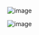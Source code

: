 
![image](https://github.com/user-attachments/assets/e4eda54c-db92-47c4-9ea3-f04d462f7c9b)

![image](https://github.com/user-attachments/assets/8db8ef25-138e-403c-bf9b-af25d98e3c7f)
